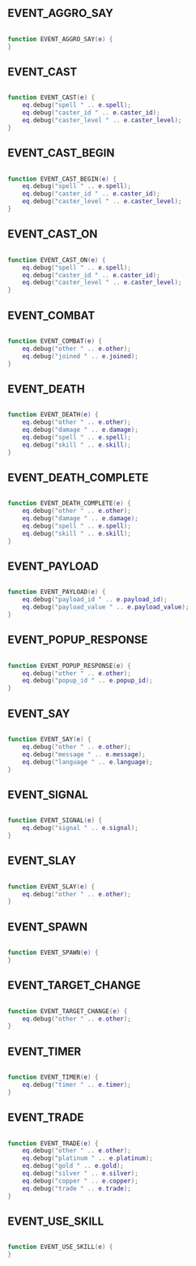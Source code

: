 ## EVENT_AGGRO_SAY

``` lua

function EVENT_AGGRO_SAY(e) {
}
```
## EVENT_CAST

``` lua

function EVENT_CAST(e) {
	eq.debug("spell " .. e.spell);
	eq.debug("caster_id " .. e.caster_id);
	eq.debug("caster_level " .. e.caster_level);
}
```
## EVENT_CAST_BEGIN

``` lua

function EVENT_CAST_BEGIN(e) {
	eq.debug("spell " .. e.spell);
	eq.debug("caster_id " .. e.caster_id);
	eq.debug("caster_level " .. e.caster_level);
}
```
## EVENT_CAST_ON

``` lua

function EVENT_CAST_ON(e) {
	eq.debug("spell " .. e.spell);
	eq.debug("caster_id " .. e.caster_id);
	eq.debug("caster_level " .. e.caster_level);
}
```
## EVENT_COMBAT

``` lua

function EVENT_COMBAT(e) {
	eq.debug("other " .. e.other);
	eq.debug("joined " .. e.joined);
}
```
## EVENT_DEATH

``` lua

function EVENT_DEATH(e) {
	eq.debug("other " .. e.other);
	eq.debug("damage " .. e.damage);
	eq.debug("spell " .. e.spell);
	eq.debug("skill " .. e.skill);
}
```
## EVENT_DEATH_COMPLETE

``` lua

function EVENT_DEATH_COMPLETE(e) {
	eq.debug("other " .. e.other);
	eq.debug("damage " .. e.damage);
	eq.debug("spell " .. e.spell);
	eq.debug("skill " .. e.skill);
}
```
## EVENT_PAYLOAD

``` lua

function EVENT_PAYLOAD(e) {
	eq.debug("payload_id " .. e.payload_id);
	eq.debug("payload_value " .. e.payload_value);
}
```
## EVENT_POPUP_RESPONSE

``` lua

function EVENT_POPUP_RESPONSE(e) {
	eq.debug("other " .. e.other);
	eq.debug("popup_id " .. e.popup_id);
}
```
## EVENT_SAY

``` lua

function EVENT_SAY(e) {
	eq.debug("other " .. e.other);
	eq.debug("message " .. e.message);
	eq.debug("language " .. e.language);
}
```
## EVENT_SIGNAL

``` lua

function EVENT_SIGNAL(e) {
	eq.debug("signal " .. e.signal);
}
```
## EVENT_SLAY

``` lua

function EVENT_SLAY(e) {
	eq.debug("other " .. e.other);
}
```
## EVENT_SPAWN

``` lua

function EVENT_SPAWN(e) {
}
```
## EVENT_TARGET_CHANGE

``` lua

function EVENT_TARGET_CHANGE(e) {
	eq.debug("other " .. e.other);
}
```
## EVENT_TIMER

``` lua

function EVENT_TIMER(e) {
	eq.debug("timer " .. e.timer);
}
```
## EVENT_TRADE

``` lua

function EVENT_TRADE(e) {
	eq.debug("other " .. e.other);
	eq.debug("platinum " .. e.platinum);
	eq.debug("gold " .. e.gold);
	eq.debug("silver " .. e.silver);
	eq.debug("copper " .. e.copper);
	eq.debug("trade " .. e.trade);
}
```
## EVENT_USE_SKILL

``` lua

function EVENT_USE_SKILL(e) {
}
```

